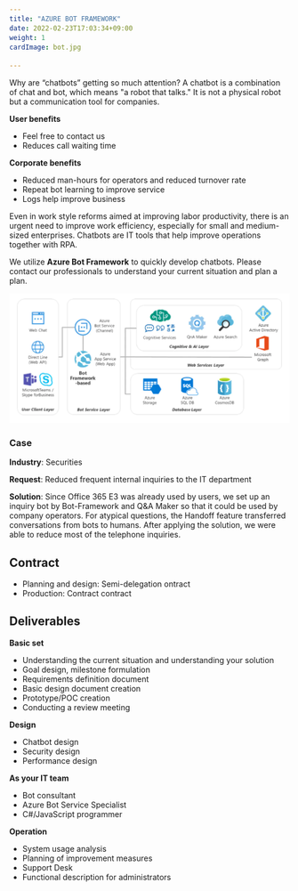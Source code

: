 ```yaml
---
title: "AZURE BOT FRAMEWORK"
date: 2022-02-23T17:03:34+09:00
weight: 1
cardImage: bot.jpg

---
```


Why are “chatbots” getting so much attention? A chatbot is a combination of chat and bot, which means "a robot that talks." It is not a physical robot but a communication tool for companies.

**User benefits**

- Feel free to contact us
- Reduces call waiting time

**Corporate benefits**

- Reduced man-hours for operators and reduced turnover rate
- Repeat bot learning to improve service
- Logs help improve business

Even in work style reforms aimed at improving labor productivity, there is an urgent need to improve work efficiency, especially for small and medium-sized enterprises. Chatbots are IT tools that help improve operations together with RPA.

We utilize **Azure Bot Framework** to quickly develop chatbots. Please contact our professionals to understand your current situation and plan a plan.

![ Image is not Available !](azure-bot.webp)

### Case

**Industry**: Securities

**Request**: Reduced frequent internal inquiries to the IT department

**Solution**: Since Office 365 E3 was already used by users, we set up an inquiry bot by Bot-Framework and Q&A Maker so that it could be used by company operators. For atypical questions, the Handoff feature transferred conversations from bots to humans. After applying the solution, we were able to reduce most of the telephone inquiries.


## Contract
- Planning and design: Semi-delegation ontract
- Production: Contract contract


## Deliverables
**Basic set**

- Understanding the current situation and understanding your solution
- Goal design, milestone formulation
- Requirements definition document
- Basic design document creation
- Prototype/POC creation
- Conducting a review meeting



**Design**

- Chatbot design
- Security design
- Performance design

**As your IT team**

- Bot consultant
- Azure Bot Service Specialist
- C#/JavaScript programmer

**Operation**

- System usage analysis
- Planning of improvement measures
- Support Desk
- Functional description for administrators